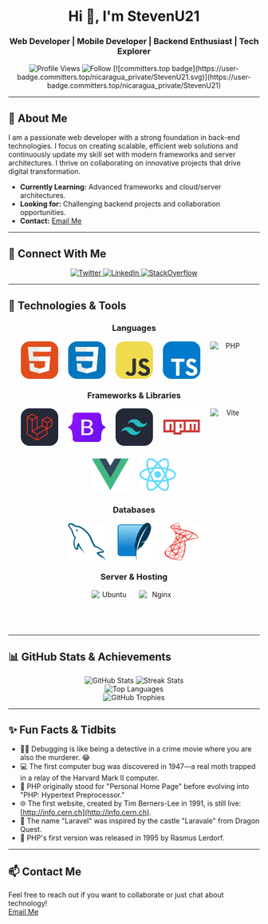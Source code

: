 <h1 align="center">Hi 👋, I'm StevenU21</h1>
<h3 align="center">Web Developer | Mobile Developer | Backend Enthusiast | Tech Explorer</h3>

<p align="center">
  <img src="https://komarev.com/ghpvc/?username=stevenu21&label=Profile%20Views&color=0e75b6&style=flat" alt="Profile Views" />
  <img src="https://img.shields.io/github/followers/stevenu21?label=Follow&style=social" alt="Follow" />
  [![committers.top badge](https://user-badge.committers.top/nicaragua_private/StevenU21.svg)](https://user-badge.committers.top/nicaragua_private/StevenU21)
</p>

---

## 🌟 About Me

I am a passionate web developer with a strong foundation in back-end technologies. I focus on creating scalable, efficient web solutions and continuously update my skill set with modern frameworks and server architectures. I thrive on collaborating on innovative projects that drive digital transformation.

- **Currently Learning:** Advanced frameworks and cloud/server architectures.
- **Looking for:** Challenging backend projects and collaboration opportunities.
- **Contact:** [Email Me](mailto:ulloadeifheltsteven@gmail.com)

---

## 👤 Connect With Me

<p align="center">
  <a href="https://twitter.com/deifhelt" target="_blank">
    <img src="https://raw.githubusercontent.com/rahuldkjain/github-profile-readme-generator/master/src/images/icons/Social/twitter.svg" alt="Twitter" height="40" />
  </a>
  <a href="https://linkedin.com/in/deifhelt-ulloa-12b56323a" target="_blank">
    <img src="https://raw.githubusercontent.com/rahuldkjain/github-profile-readme-generator/master/src/images/icons/Social/linked-in-alt.svg" alt="LinkedIn" height="40" />
  </a>
  <a href="https://stackoverflow.com/users/19900718/deifhelt-ulloa" target="_blank">
    <img src="https://raw.githubusercontent.com/rahuldkjain/github-profile-readme-generator/master/src/images/icons/Social/stack-overflow.svg" alt="StackOverflow" height="40" />
  </a>
</p>

---

## 🔧 Technologies & Tools

<div align="center">

### Languages
<div style="display: flex; flex-wrap: wrap; justify-content: center; gap: 20px;">
  <img src="https://raw.githubusercontent.com/tandpfun/skill-icons/59059d9d1a2c092696dc66e00931cc1181a4ce1f/icons/HTML.svg" alt="HTML" width="75" height="75"/>
  <img src="https://raw.githubusercontent.com/tandpfun/skill-icons/59059d9d1a2c092696dc66e00931cc1181a4ce1f/icons/CSS.svg" alt="CSS" width="75" height="75"/>
  <img src="https://raw.githubusercontent.com/tandpfun/skill-icons/59059d9d1a2c092696dc66e00931cc1181a4ce1f/icons/JavaScript.svg" alt="JavaScript" width="75" height="75"/>
  <img src="https://raw.githubusercontent.com/tandpfun/skill-icons/59059d9d1a2c092696dc66e00931cc1181a4ce1f/icons/TypeScript.svg" alt="TypeScript" width="75" height="75"/>
  <img src="https://upload.wikimedia.org/wikipedia/commons/2/27/PHP-logo.svg" alt="PHP" width="75" height="75"/>
</div>

### Frameworks & Libraries
<div style="display: flex; flex-wrap: wrap; justify-content: center; gap: 20px;">
  <img src="https://raw.githubusercontent.com/tandpfun/skill-icons/59059d9d1a2c092696dc66e00931cc1181a4ce1f/icons/Laravel-Dark.svg" alt="Laravel" width="75" height="75"/>
  <img src="https://raw.githubusercontent.com/devicons/devicon/master/icons/bootstrap/bootstrap-original.svg" alt="Bootstrap" width="75" height="75"/>
  <img src="https://raw.githubusercontent.com/tandpfun/skill-icons/main/icons/TailwindCSS-Dark.svg" alt="Tailwind CSS" width="75" height="75"/>
  <img src="https://raw.githubusercontent.com/devicons/devicon/master/icons/npm/npm-original-wordmark.svg" alt="NPM" width="75" height="75"/>
  <img src="https://vitejs.dev/logo.svg" alt="Vite" width="75" height="75"/>
  <img src="https://raw.githubusercontent.com/devicons/devicon/master/icons/vuejs/vuejs-original.svg" alt="VueJS" width="75" height="75"/>
  <img src="https://raw.githubusercontent.com/devicons/devicon/master/icons/react/react-original.svg" alt="React Native" width="75" height="75"/>
</div>

### Databases
<div style="display: flex; flex-wrap: wrap; justify-content: center; gap: 20px;">
  <img src="https://raw.githubusercontent.com/devicons/devicon/master/icons/mysql/mysql-original.svg" alt="MySQL" width="75" height="75"/>
  <img src="https://raw.githubusercontent.com/devicons/devicon/master/icons/sqlite/sqlite-original.svg" alt="SQLite" width="75" height="75"/>
  <img src="https://raw.githubusercontent.com/devicons/devicon/master/icons/microsoftsqlserver/microsoftsqlserver-plain.svg" alt="SQL Server" width="75" height="75"/>
</div>

### Server & Hosting
<div style="display: flex; flex-wrap: wrap; justify-content: center; gap: 20px;">
  <img src="https://assets.ubuntu.com/v1/29985a98-ubuntu-logo32.png" alt="Ubuntu" width="75" height="75"/>
  <img src="https://upload.wikimedia.org/wikipedia/commons/c/c5/Nginx_logo.svg" alt="Nginx" width="75" height="75"/>
</div>

</div>

---

## 📊 GitHub Stats & Achievements

<div align="center">
  <img src="https://github-readme-stats.vercel.app/api?username=StevenU21&show_icons=true&theme=radical&hide_border=true&include_all_commits=true&count_private=true&card_width=500" alt="GitHub Stats" />
  <img src="https://github-readme-streak-stats.herokuapp.com/?user=stevenu21&theme=radical&hide_border=true" alt="Streak Stats" />
  <br/>
  <img src="https://github-readme-stats.vercel.app/api/top-langs?username=stevenu21&layout=compact&theme=radical&hide_border=true" alt="Top Languages" />
  <br/>
  <img src="https://github-profile-trophy.vercel.app/?username=StevenU21&theme=radical&no-frame=true&column=4" alt="GitHub Trophies" />
</div>

---

## ✨ Fun Facts & Tidbits

- 🕵️‍♂️ Debugging is like being a detective in a crime movie where you are also the murderer. 😂
- 💻 The first computer bug was discovered in 1947—a real moth trapped in a relay of the Harvard Mark II computer.
- 🐘 PHP originally stood for "Personal Home Page" before evolving into "PHP: Hypertext Preprocessor."
- 🌐 The first website, created by Tim Berners-Lee in 1991, is still live: [http://info.cern.ch](http://info.cern.ch).
- 🚀 The name "Laravel" was inspired by the castle "Laravale" from Dragon Quest.
- 📅 PHP's first version was released in 1995 by Rasmus Lerdorf.

---

## 📫 Contact Me

Feel free to reach out if you want to collaborate or just chat about technology!  
[Email Me](mailto:ulloadeifheltsteven@gmail.com)
